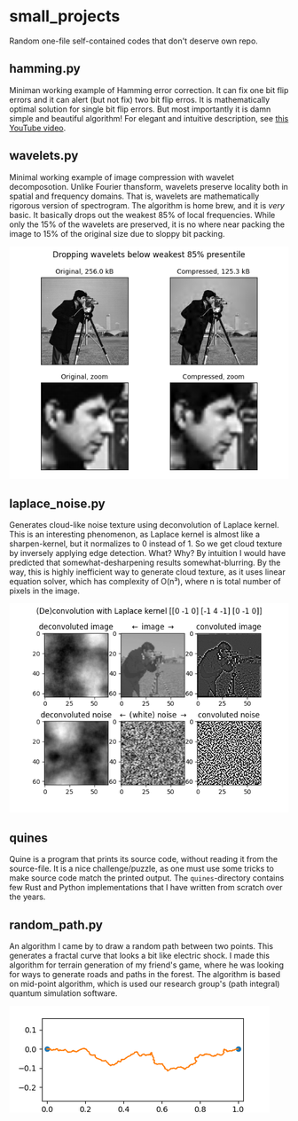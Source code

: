 # small_projects
Random one-file self-contained codes that don't deserve own repo.

## hamming.py
Miniman working example of Hamming error correction. It can fix one bit flip errors and it can alert (but not fix) two bit flip erros. It is mathematically optimal solution for single bit flip errors. But most importantly it is damn simple and beautiful algorithm! For elegant and intuitive description, see [this YouTube video](https://www.youtube.com/watch?v=b3NxrZOu_CE).

## wavelets.py
Minimal working example of image compression with wavelet decomposotion. Unlike Fourier thansform, wavelets preserve locality both in spatial and frequency domains. That is, wavelets are mathematically rigorous version of spectrogram. The algorithm is home brew, and it is _very_ basic. It basically drops out the weakest 85% of local frequencies. While only the 15% of the wavelets are preserved, it is no where near packing the image to 15% of the original size due to sloppy bit packing.

![wavelets](wavelets.png)

## laplace_noise.py
Generates cloud-like noise texture using deconvolution of Laplace kernel. This is an interesting phenomenon, as Laplace kernel is almost like a sharpen-kernel, but it normalizes to 0 instead of 1. So we get cloud texture by inversely applying edge detection. What? Why? By intuition I would have predicted that somewhat-desharpening results somewhat-blurring. By the way, this is highly inefficient way to generate cloud texture, as it uses linear equation solver, which has complexity of O(n³), where n is total number of pixels in the image.

![laplace_noise](laplace_noise.png)

## quines
Quine is a program that prints its source code, without reading it from the source-file. It is a nice challenge/puzzle, as one must use some tricks to make source code match the printed output. The `quines`-directory contains few Rust and Python implementations that I have written from scratch over the years.

## random_path.py
An algorithm I came by to draw a random path between two points. This generates a fractal curve that looks a bit like electric shock. I made this algorithm for terrain generation of my friend's game, where he was looking for ways to generate roads and paths in the forest. The algorithm is based on mid-point algorithm, which is used our research group's (path integral) quantum simulation software.

![random_path](random_path.png)
